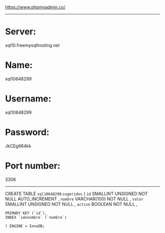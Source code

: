 

https://www.phpmyadmin.co/

--------------------------------------------------

#    Server: 
sql10.freemysqlhosting.net

#    Name: 
sql10648299

#    Username: 
sql10648299

#    Password: 
JkCEg664kk

#    Port number: 
3306


---------------------------------------------------------


CREATE TABLE `sql10648299`.`sugeridos` ( 
    `id` SMALLINT UNSIGNED NOT NULL AUTO_INCREMENT , 
    `nombre` VARCHAR(100) NOT NULL , 
    `valor` SMALLINT UNSIGNED NOT NULL , 
    `activo` BOOLEAN NOT NULL ,
    
    PRIMARY KEY (`id`), 
    INDEX `idxnombre` (`nombre`)
    
    ) ENGINE = InnoDB;